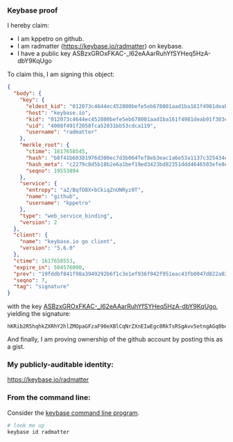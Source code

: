 ### Keybase proof

I hereby claim:

  * I am kppetro on github.
  * I am radmatter (https://keybase.io/radmatter) on keybase.
  * I have a public key ASBzxGROxFKAC-_l62eAAarRuhYfSYHeq5HzA-dbY9KqUgo

To claim this, I am signing this object:

```json
{
  "body": {
    "key": {
      "eldest_kid": "012073c4644ec452800befe5eb678001aad1ba161f4981deab91f303e75b63d2aa520a",
      "host": "keybase.io",
      "kid": "012073c4644ec452800befe5eb678001aad1ba161f4981deab91f303e75b63d2aa520a",
      "uid": "4008f491f2058fca52031bb53cdca119",
      "username": "radmatter"
    },
    "merkle_root": {
      "ctime": 1617658545,
      "hash": "b8f41b60381976d300ec7d3b064fef8eb3eac1a6e53a1137c325434e3620371b1651ccab1519ea1dc6b827fc67533f1d53ae7c46d005fc1aad8ae35cca383411",
      "hash_meta": "c2279c8d5b18b2e6a1bef19ed3423bd82351ddd4646503efe8e8b703239f0e37",
      "seqno": 19553894
    },
    "service": {
      "entropy": "aZ/BqfO8X+bCkiqZnUNRyz0T",
      "name": "github",
      "username": "kppetro"
    },
    "type": "web_service_binding",
    "version": 2
  },
  "client": {
    "name": "keybase.io go client",
    "version": "5.6.0"
  },
  "ctime": 1617658553,
  "expire_in": 504576000,
  "prev": "19fddbf841f98a3949292b6f1c3e1ef936f942f951eac43fb0047d822a0292e5",
  "seqno": 7,
  "tag": "signature"
}
```

with the key [ASBzxGROxFKAC-_l62eAAarRuhYfSYHeq5HzA-dbY9KqUgo](https://keybase.io/radmatter), yielding the signature:

```
hKRib2R5hqhkZXRhY2hlZMOpaGFzaF90eXBlCqNrZXnEIwEgc8RkTsRSgAvv5etngAGq0boWH0mB3quR8wPnW2PSqlIKp3BheWxvYWTESpcCB8QgGf3b+EH5ijlJKStvHD4e+Tb5QvlR6sQ/sAR9gioCkuXEIJcoKv77ZNsQpYYqPkt/8zrC5FZ1Y/yfGStiEHyBTdS5AgHCo3NpZ8RAHqRep68o8oXoSPeLy9Wph8Lauj7VgKfy9uCVdPm0tofNvhYzo2ccWLHqPMWkc2ythC4tntGxEF1jwIecQUgBAahzaWdfdHlwZSCkaGFzaIKkdHlwZQildmFsdWXEIGs2yywHyDoI7u84IXWmGVhlfkworbKlS4qjCwCJK0Iqo3RhZ80CAqd2ZXJzaW9uAQ==

```

And finally, I am proving ownership of the github account by posting this as a gist.

### My publicly-auditable identity:

https://keybase.io/radmatter

### From the command line:

Consider the [keybase command line program](https://keybase.io/download).

```bash
# look me up
keybase id radmatter
```
